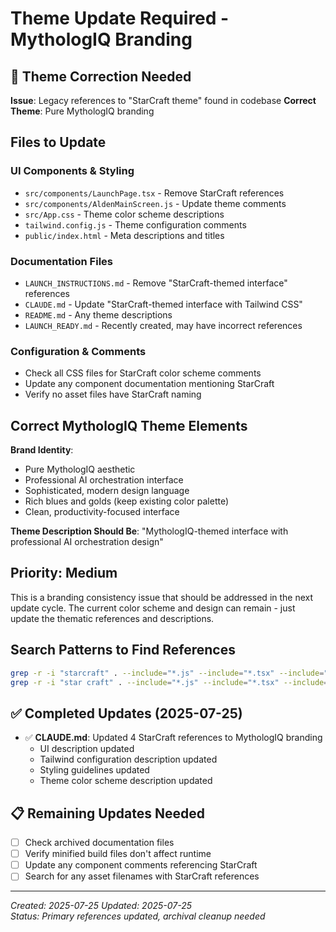 # Theme Update Required - MythologIQ Branding

## 🎨 Theme Correction Needed

**Issue**: Legacy references to "StarCraft theme" found in codebase
**Correct Theme**: Pure MythologIQ branding

## Files to Update

### UI Components & Styling
- `src/components/LaunchPage.tsx` - Remove StarCraft references
- `src/components/AldenMainScreen.js` - Update theme comments
- `src/App.css` - Theme color scheme descriptions
- `tailwind.config.js` - Theme configuration comments
- `public/index.html` - Meta descriptions and titles

### Documentation Files
- `LAUNCH_INSTRUCTIONS.md` - Remove "StarCraft-themed interface" references
- `CLAUDE.md` - Update "StarCraft-themed interface with Tailwind CSS"
- `README.md` - Any theme descriptions
- `LAUNCH_READY.md` - Recently created, may have incorrect references

### Configuration & Comments
- Check all CSS files for StarCraft color scheme comments
- Update any component documentation mentioning StarCraft
- Verify no asset files have StarCraft naming

## Correct MythologIQ Theme Elements

**Brand Identity**: 
- Pure MythologIQ aesthetic
- Professional AI orchestration interface
- Sophisticated, modern design language
- Rich blues and golds (keep existing color palette)
- Clean, productivity-focused interface

**Theme Description Should Be**:
"MythologIQ-themed interface with professional AI orchestration design"

## Priority: Medium
This is a branding consistency issue that should be addressed in the next update cycle. The current color scheme and design can remain - just update the thematic references and descriptions.

## Search Patterns to Find References
```bash
grep -r -i "starcraft" . --include="*.js" --include="*.tsx" --include="*.css" --include="*.md"
grep -r -i "star craft" . --include="*.js" --include="*.tsx" --include="*.css" --include="*.md"
```

## ✅ Completed Updates (2025-07-25)

- ✅ **CLAUDE.md**: Updated 4 StarCraft references to MythologIQ branding
  - UI description updated
  - Tailwind configuration description updated  
  - Styling guidelines updated
  - Theme color scheme description updated

## 📋 Remaining Updates Needed

- [ ] Check archived documentation files
- [ ] Verify minified build files don't affect runtime
- [ ] Update any component comments referencing StarCraft
- [ ] Search for any asset filenames with StarCraft references

---
*Created: 2025-07-25*
*Updated: 2025-07-25*  
*Status: Primary references updated, archival cleanup needed*